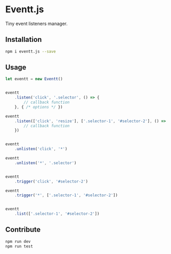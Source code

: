 # Eventt.js

Tiny event listeners manager.

## Installation

```bash
npm i eventt.js --save
```

## Usage

```javascript
let eventt = new Eventt()


eventt
	.listen('click', '.selector', () => {
	    // callback function
	}, { /* options */ })

eventt
    .listen(['click', 'resize'], ['.selector-1', '#selector-2'], () => {
        // callback function
    })


eventt
    .unlisten('click', '*')

eventt
    .unlisten('*', '.selector')


eventt
    .trigger('click', '#selector-2')

eventt
    .trigger('*', ['.selector-1', '#selector-2'])


eventt
    .list(['.selector-1', '#selector-2'])
```

## Contribute

```bash
npm run dev
npm run test
```
